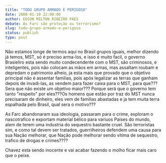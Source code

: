 ```yaml
---
title: "TODO GRUPO ARMADO É PERIGOSO"
date: 2008-01-10 22:00:00
author: EDSON MILTON RIBEIRO PAES
debate: As Farc são proteção ou terrorismo?
slug: todo-grupo-armado-e-perigoso
status: publish 
type: post
---
```


Não estamos longe de termos aqui no Brasil grupos iguais, melhor dizendo já temos, MST, só é preciso arma-los, e isso é muito facil, o governo Brasieliro esta sendo muito condecendente com o MST, são criminosos, e inteligentes, pois não colocam as mãos em armas, mas assaltam roubam e depredam o patrimonio alheio, ja esta mais que provado que o objetivo principal não é assentar familias, pois após legalizar as terras que ganham depois de invadi-las, as vendem para fazer caixa para o MST, para que??? Sera que não existe um objetivo maior??? Porque será que o governo tem tanto "respeito" por eles???Os homens que estão por traz do MST nunca precisaram de dinheiro, eles vem de familias abastadas e ja tem muita terra espalhada pelo Brasil, qual sera o motivo???  

As Farc abandonaram sua ideologia, passaram para o crime, exploram o nascotrafico e exportam material bélico para variuos Países do mundo, alem de terem uma industria do sequestro bastante cruel. São terroristas sim, e como tal devem ser tratados, guerrilheiros defendem uma causa para sua Nação melhorar, que Nação pode melhorar sendo vitima de sequestro, trafico de drogas e crimes????  

Chavez esta sendo inocente e vai acabar fazendo o molho ficar mais caro que o peixe.
